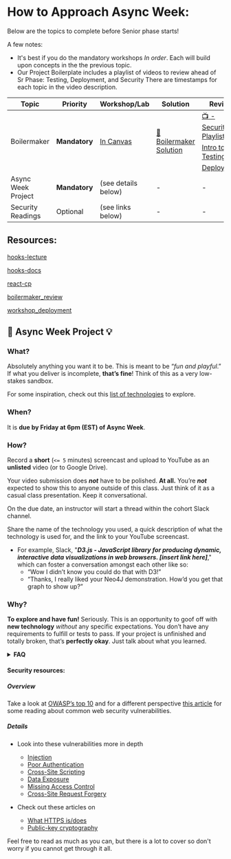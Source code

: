 # How to Approach Async Week:

Below are the topics to complete before Senior phase starts!

A few notes:

- It's best if you do the mandatory workshops _In order_. Each will build upon concepts
in the the previous topic.
- Our Project Boilerplate includes a playlist of videos to review ahead of Sr Phase: Testing, Deployment, and Security There are timestamps for each topic in the video description.

| Topic       | Priority    | Workshop/Lab        | Solution     | Review      |
| ----------- | ----------  | ------------------- | ------------ | ----------- |
| Boilermaker | **Mandatory** | [In Canvas](https://fullstack.instructure.com/courses/448/pages/boilermaker?module_item_id=127751) | [👾 Boilermaker Solution](https://github.com/FullstackAcademy/fs-app-template)| [📺 - Security Playlist](https://www.youtube.com/playlist?list=PL_yPiP-ZZLhJfnvYtJGkzJObGHKdINpQF) [📺 - Intro to Testing](https://www.youtube.com/playlist?list=PL_yPiP-ZZLhIA7zPzYMTSQOnmQevX2Ivt) [📺- Deployment](https://www.youtube.com/watch?v=Iz23rO7LvbE)|
| Async Week Project | **Mandatory** | (see details below) | - | - |
| Security Readings | Optional | (see links below) | - | - |

## Resources: 
[hooks-lecture](https://youtu.be/e18Kuwn0GR0)

[hooks-docs](https://reactjs.org/docs/hooks-overview.html)

[react-cp](https://github.com/FullstackAcademy/checkpoint-react-v2)

[boilermaker_review](https://www.youtube.com/playlist?list=PLx0iOsdUOUmn7D5XL4mRUftn8hvAJGs8H)

[workshop_deployment](https://learn.fullstackacademy.com/workshop/5bad3ec1ecb5e7000452b2d6/landing)


## 🔎 **Async Week Project** 💡

### **What?**
Absolutely anything you want it to be. This is meant to be “_fun and playful_.” If what you deliver is incomplete, **that’s fine**! Think of this as a very low-stakes sandbox.

For some inspiration, check out this [list of technologies](https://docs.google.com/spreadsheets/d/1aApC_9G1tG1q3LfCfliUPHrK7NF2d3K9_Wu4mPT9BpY/edit?usp=sharing) to explore.

### **When?**
It is **due by Friday at 6pm (EST) of Async Week**.

### **How?**
Record a **short** (`<= 5` minutes) screencast and upload to YouTube as an **unlisted** video (or to Google Drive).

Your video submission does ***not*** have to be polished. **At all.** You’re ***not*** expected to show this to anyone outside of this class. Just think of it as a casual class presentation. Keep it conversational.

On the due date, an instructor will start a thread within the cohort Slack channel.

Share the name of the technology you used, a quick description of what the technology is used for, and the link to your YouTube screencast.
- For example, Slack, "***D3.js - JavaScript library for producing dynamic, interactive data visualizations in web browsers. [insert link here]***," which can foster a conversation amongst each other like so:
  - “Wow I didn’t know you could do that with D3!”
  - “Thanks, I really liked your Neo4J demonstration. How’d you get that graph to show up?”

### **Why?**
**To explore and have fun!** Seriously. This is an opportunity to goof off with **new technology** _without_ any specific expectations. You don’t have any requirements to fulfill or tests to pass. If your project is unfinished and totally broken, that’s **perfectly okay**. Just talk about what you learned.

**<details><summary>FAQ</summary>**

- ***Will the help desk be open?***
  - No, during Async Week the help desk is _not_ open.
- ***What if nothing works?!***
  - It's OK! No stress. In your video, just share things like _why you picked the technology_, _what challenges arose_, _what you learned from the experience_, etc.
- ***Can I reach out to anyone if I have a general question?***
  - Absolutely! Throw your question in the **cohort Slack channel** and the instructor(s) will respond when they can!

</details>

#### Security resources:

##### Overview

Take a look at [OWASP’s top 10][owasp-top] and for a different perspective
[this article][common-vulnerabilities] for some reading about common web
security vulnerabilities.

[owasp-top]: https://www.owasp.org/index.php/Top_10_2013-Top_10
[common-vulnerabilities]: https://www.toptal.com/security/10-most-common-web-security-vulnerabilities

##### Details

- Look into these vulnerabilities more in depth

  - [Injection](https://owasp.org/www-project-top-ten/OWASP_Top_Ten_2017/Top_10-2017_A1-Injection)
  - [Poor Authentication][poor-auth]
  - [Cross-Site Scripting][xss]
  - [Data Exposure][data-exposure]
  - [Missing Access Control][missing-access-control]
  - [Cross-Site Request Forgery][csrf]

- Check out these articles on

  - [What HTTPS is/does][https-intro]
  - [Public-key cryptography][public-key-crypto]

[poor-auth]: https://owasp.org/www-project-top-ten/OWASP_Top_Ten_2017/Top_10-2017_A2-Broken_Authentication
[data-exposure]: https://owasp.org/www-project-top-ten/OWASP_Top_Ten_2017/Top_10-2017_A3-Sensitive_Data_Exposure
[xss]: https://owasp.org/www-project-top-ten/OWASP_Top_Ten_2017/Top_10-2017_A7-Cross-Site_Scripting_(XSS)
[csrf]: https://owasp.org/www-community/attacks/csrf
[missing-access-control]: https://owasp.org/www-project-top-ten/OWASP_Top_Ten_2017/Top_10-2017_A5-Broken_Access_Control
[https-intro]: http://robertheaton.com/2014/03/27/how-does-https-actually-work/
[public-key-crypto]: https://blog.vrypan.net/2013/08/28/public-key-cryptography-for-non-geeks/

Feel free to read as much as you can, but there is a lot to cover so don't
worry if you cannot get through it all.
